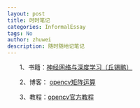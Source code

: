 ```yaml
---
layout: post
title: 时时笔记
categories: InformalEssay
tags: No
author: zhuwei
description: 随时随地记笔记
---
```


                            
&emsp;&emsp;1、书籍：[神经网络与深度学习（丘锡鹏）](https://nndl.github.io)					

&emsp;&emsp;2、博客： [opencv矩阵运算](http://blog.sina.com.cn/s/blog_afe2af380101bqhz.html)			

&emsp;&emsp;3、教程：[opencv官方教程](https://docs.opencv.org/3.4.2/index.html)				

&emsp;&emsp;
